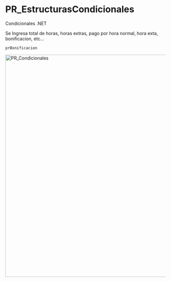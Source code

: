 # PR_EstructurasCondicionales

Condicionales .NET

Se Ingresa total de horas, horas extras, pago por hora normal, hora exta, bonificacion, etc...

`prBonificacion`

<img width="700" alt="PR_Condicionales" src="https://user-images.githubusercontent.com/66187218/94329126-8466f400-ff8e-11ea-9ba1-fe17f37be340.png">





